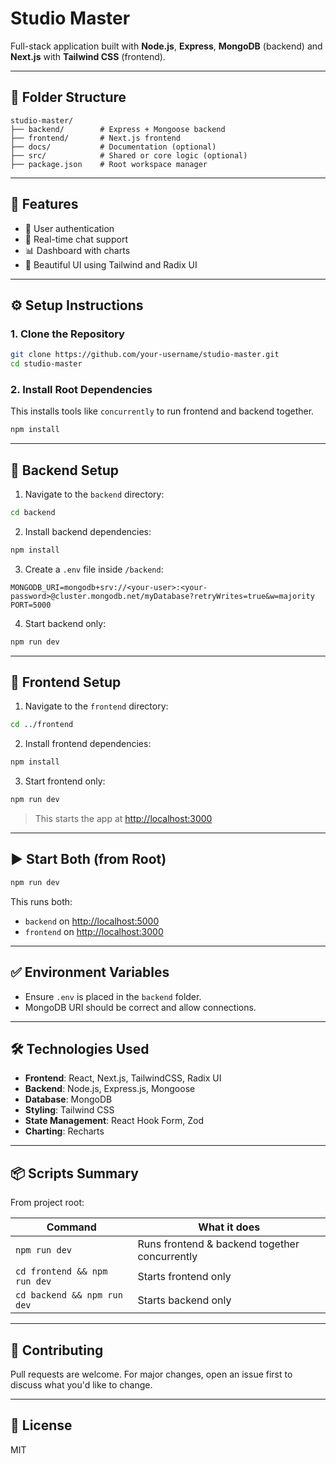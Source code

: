 
# Studio Master

Full-stack application built with **Node.js**, **Express**, **MongoDB** (backend) and **Next.js** with **Tailwind CSS** (frontend).

---

## 🧾 Folder Structure

```
studio-master/
├── backend/        # Express + Mongoose backend
├── frontend/       # Next.js frontend
├── docs/           # Documentation (optional)
├── src/            # Shared or core logic (optional)
├── package.json    # Root workspace manager
```

---

## 🚀 Features

- 🔐 User authentication
- 💬 Real-time chat support
- 📊 Dashboard with charts
- 🎨 Beautiful UI using Tailwind and Radix UI

---

## ⚙️ Setup Instructions

### 1. Clone the Repository

```bash
git clone https://github.com/your-username/studio-master.git
cd studio-master
```

### 2. Install Root Dependencies

This installs tools like `concurrently` to run frontend and backend together.

```bash
npm install
```

---

## 🔧 Backend Setup

1. Navigate to the `backend` directory:

```bash
cd backend
```

2. Install backend dependencies:

```bash
npm install
```

3. Create a `.env` file inside `/backend`:

```env
MONGODB_URI=mongodb+srv://<your-user>:<your-password>@cluster.mongodb.net/myDatabase?retryWrites=true&w=majority
PORT=5000
```

4. Start backend only:

```bash
npm run dev
```

---

## 🎨 Frontend Setup

1. Navigate to the `frontend` directory:

```bash
cd ../frontend
```

2. Install frontend dependencies:

```bash
npm install
```

3. Start frontend only:

```bash
npm run dev
```

> This starts the app at [http://localhost:3000](http://localhost:3000)

---

## ▶️ Start Both (from Root)

```bash
npm run dev
```

This runs both:
- `backend` on [http://localhost:5000](http://localhost:5000)
- `frontend` on [http://localhost:3000](http://localhost:3000)

---

## ✅ Environment Variables

- Ensure `.env` is placed in the `backend` folder.
- MongoDB URI should be correct and allow connections.

---

## 🛠 Technologies Used

- **Frontend**: React, Next.js, TailwindCSS, Radix UI
- **Backend**: Node.js, Express.js, Mongoose
- **Database**: MongoDB
- **Styling**: Tailwind CSS
- **State Management**: React Hook Form, Zod
- **Charting**: Recharts

---

## 📦 Scripts Summary

From project root:

| Command         | What it does                                 |
|----------------|-----------------------------------------------|
| `npm run dev`  | Runs frontend & backend together concurrently |
| `cd frontend && npm run dev` | Starts frontend only |
| `cd backend && npm run dev` | Starts backend only |

---

## 🤝 Contributing

Pull requests are welcome. For major changes, open an issue first to discuss what you'd like to change.

---

## 📄 License

MIT
